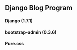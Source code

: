 ## Django Blog Program ##

#### Django (1.7.1) ####
#### bootstrap-admin (0.3.6) ####
#### Pure.css ####
